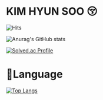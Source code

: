 # KIM HYUN SOO :kissing_closed_eyes:

![Hits](https://hits.seeyoufarm.com/api/count/incr/badge.svg?url=https%3A%2F%2Fgithub.com%2FKIMHYUNSOO1999&count_bg=%239DA82A&title_bg=%23000000&icon=&icon_color=%23E7E7E7&title=hits&edge_flat=false)


![Anurag's GitHub stats](https://github-readme-stats.vercel.app/api?username=KIMHYUNSOO1999&&show_icons=true&theme=highcontrast)

[![Solved.ac Profile](http://mazassumnida.wtf/api/v2/generate_badge?boj=llllllllllllllllllll)](https://solved.ac/llllllllllllllllllll/)


# :speech_balloon:Language
[![Top Langs](https://github-readme-stats.vercel.app/api/top-langs/?username=KIMHYUNSOO1999)](https://github.com/KIMHYUNSOO1999/github-readme-stats)
